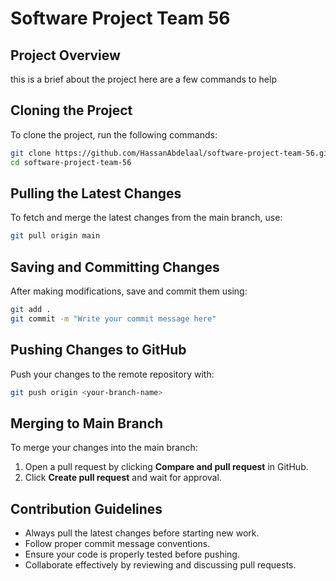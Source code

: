 # Software Project Team 56

## Project Overview
this is a brief about the project 
here are a few commands to help
## Cloning the Project
To clone the project, run the following commands:
```sh
git clone https://github.com/HassanAbdelaal/software-project-team-56.git
cd software-project-team-56
```

## Pulling the Latest Changes
To fetch and merge the latest changes from the main branch, use:
```sh
git pull origin main
```

## Saving and Committing Changes
After making modifications, save and commit them using:
```sh
git add .
git commit -m "Write your commit message here"
```

## Pushing Changes to GitHub
Push your changes to the remote repository with:
```sh
git push origin <your-branch-name>
```

## Merging to Main Branch
To merge your changes into the main branch:
1. Open a pull request by clicking **Compare and pull request** in GitHub.
2. Click **Create pull request** and wait for approval.

## Contribution Guidelines
- Always pull the latest changes before starting new work.
- Follow proper commit message conventions.
- Ensure your code is properly tested before pushing.
- Collaborate effectively by reviewing and discussing pull requests.
